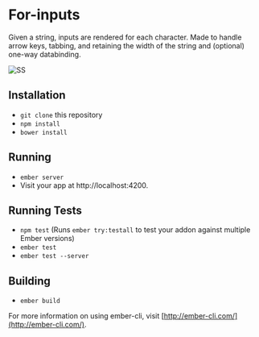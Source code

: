 # For-inputs

Given a string, inputs are rendered for each character.  Made to handle arrow keys, tabbing, and retaining the width of the string and (optional) one-way databinding.

![SS](http://i.imgur.com/8VrS7Y7.png)


## Installation

* `git clone` this repository
* `npm install`
* `bower install`

## Running

* `ember server`
* Visit your app at http://localhost:4200.

## Running Tests

* `npm test` (Runs `ember try:testall` to test your addon against multiple Ember versions)
* `ember test`
* `ember test --server`

## Building

* `ember build`

For more information on using ember-cli, visit [http://ember-cli.com/](http://ember-cli.com/).
